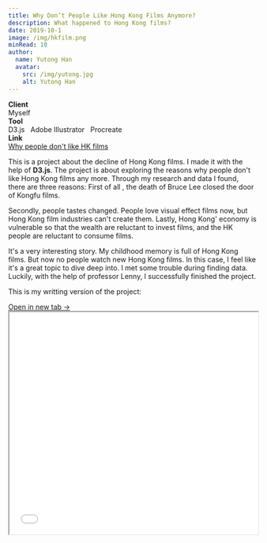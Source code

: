 ```yaml
---
title: Why Don’t People Like Hong Kong Films Anymore?
description: What happened to Hong Kong films?
date: 2019-10-1
image: /img/hkfilm.png
minRead: 10
author:
  name: Yutong Han
  avatar:
    src: /img/yutong.jpg
    alt: Yutong Han
---
```


<div class="grid grid-cols-2 gap-4 mb-8">
  <div class="bg-blue-50 rounded-lg p-4">
    <strong>Client</strong><br>
    Myself
  </div>
  <div class="bg-blue-50 rounded-lg p-4">
    <strong>Tool</strong><br>
    D3.js &nbsp; Adobe Illustrator &nbsp; Procreate
  </div>
    <div class="bg-blue-50 rounded-lg p-4">
    <strong>Link</strong><br>
    <a href="https://yutonghan1123.github.io/HKFilms" target="_blank" class="text-blue-600">
      Why people don't like HK films
    </a>
  </div>
</div>

This is a project about the decline of Hong Kong films. I made it with the help of **D3.js**. The project is about exploring the reasons why people don't like Hong Kong films any more. Through my research and data I found, there are three reasons: First of all , the death of Bruce Lee closed the door of Kongfu films.

Secondly, people tastes changed. People love visual effect films now, but Hong Kong film industries can't create them. Lastly, Hong Kong' economy is vulnerable so that the wealth are reluctant to invest films, and the HK people are reluctant to consume films.

It's a very interesting story. My childhood memory is full of Hong Kong films. But now no people watch new Hong Kong films. In this case, I feel like it's a great topic to dive deep into. I met some trouble during finding data. Luckily, with the help of professor Lenny, I successfully finished the project.

This is my writting version of the project:

<div class="pdf-container">
  <div class="pdf-header">
    <a href="/file/hk.pdf" target="_blank" class="text-blue-600">
      Open in new tab →
    </a>
  </div>
  <iframe src="/file/hk.pdf" width="100%" height="450px" class="pdf-iframe"></iframe>
</div>
